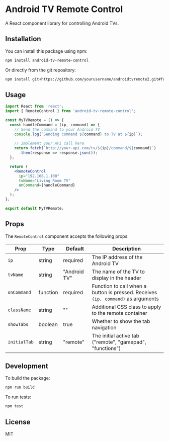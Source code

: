 # Android TV Remote Control

A React component library for controlling Android TVs.

## Installation

You can install this package using npm:

```bash
npm install android-tv-remote-control
```

Or directly from the git repository:

```bash
npm install git+https://github.com/yourusername/androidtvremote2.git#frontend/modules/tv-remote-module
```

## Usage

```jsx
import React from 'react';
import { RemoteControl } from 'android-tv-remote-control';

const MyTVRemote = () => {
  const handleCommand = (ip, command) => {
    // Send the command to your Android TV
    console.log(`Sending command ${command} to TV at ${ip}`);
    
    // Implement your API call here
    return fetch(`http://your-api.com/tv/${ip}/command/${command}`)
      .then(response => response.json());
  };

  return (
    <RemoteControl 
      ip="192.168.1.100" 
      tvName="Living Room TV"
      onCommand={handleCommand}
    />
  );
};

export default MyTVRemote;
```

## Props

The `RemoteControl` component accepts the following props:

| Prop | Type | Default | Description |
|------|------|---------|-------------|
| `ip` | string | required | The IP address of the Android TV |
| `tvName` | string | "Android TV" | The name of the TV to display in the header |
| `onCommand` | function | required | Function to call when a button is pressed. Receives `(ip, command)` as arguments |
| `className` | string | "" | Additional CSS class to apply to the remote container |
| `showTabs` | boolean | true | Whether to show the tab navigation |
| `initialTab` | string | "remote" | The initial active tab ("remote", "gamepad", "functions") |

## Development

To build the package:

```bash
npm run build
```

To run tests:

```bash
npm test
```

## License

MIT